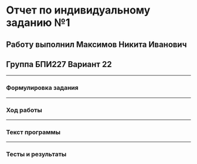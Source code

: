 # Отчет по индивидуальному заданию №1
## Работу выполнил Максимов Никита Иванович 
## Группа БПИ227 Вариант 22
___
### Формулировка задания
___
### Ход работы
___
### Текст программы
___
### Тесты и результаты
